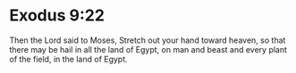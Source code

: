 # Exodus 9:22

Then the Lord said to Moses, Stretch out your hand toward heaven, so that there may be hail in all the land of Egypt, on man and beast and every plant of the field, in the land of Egypt.
